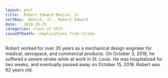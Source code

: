 ```yaml
---
layout: post
title:  Robert Edward Renick, Jr.
sortKey:  Renick, Jr., Robert Edward
date:   2018-10-15
categories: class-of-1973
causeOfDeath: complications from stroke
---
```

Robert worked for over 35 years as a mechanical design engineer for medical, aerospace, and commercial products. On October 3, 2018, he suffered a severe stroke while at work in St. Louis. He was hospitalized for two weeks, and eventually passed away on October 15, 2018. Robert was 62 years old.
